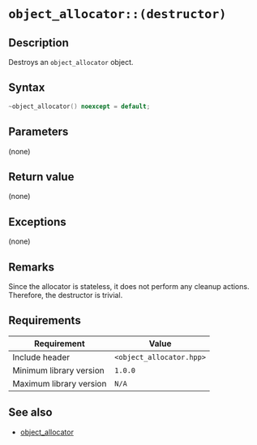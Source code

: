 # `object_allocator::(destructor)`

## Description

Destroys an `object_allocator` object.

## Syntax

```cpp
~object_allocator() noexcept = default;
```

## Parameters

(none)

## Return value

(none)

## Exceptions

(none)

## Remarks

Since the allocator is stateless, it does not perform any cleanup actions. Therefore, the destructor is trivial.

## Requirements

| Requirement             | Value                    |
|-------------------------|--------------------------|
| Include header          | `<object_allocator.hpp>` |
| Minimum library version | `1.0.0`                  |
| Maximum library version | `N/A`                    |

## See also

- [object_allocator](object_allocator.md)